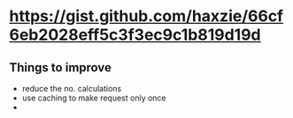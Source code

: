 # https://gist.github.com/haxzie/66cf6eb2028eff5c3f3ec9c1b819d19d


## Things to improve

- reduce the no. calculations
- use caching to make request only once
- 

